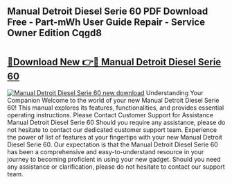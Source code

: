 ## Manual Detroit Diesel Serie 60 PDF Download Free - Part-mWh User Guide Repair - Service Owner Edition Cqgd8

# <h2><a href="http://bc66040.oget.top/?id=Manual+Detroit+Diesel+Serie+60">🔗Download New 👉🔴 Manual Detroit Diesel Serie 60</a></h2>

[![Manual Detroit Diesel Serie 60 new download](https://i.imgur.com/5g1atiW.png)](http://bc66040.oget.top/?id=Manual+Detroit+Diesel+Serie+60)
Understanding Your Companion Welcome to the world of your new Manual Detroit Diesel Serie 60! This manual explores its features, functionalities, and provides essential operating instructions. Please Contact Customer Support for Assistance Manual Detroit Diesel Serie 60 Should you require any assistance, please do not hesitate to contact our dedicated customer support team. Experience the power of list of features at your fingertips with your new Manual Detroit Diesel Serie 60. Our expectation is that the Manual Detroit Diesel Serie 60 has been a comprehensive and easy-to-understand resource in your journey to becoming proficient in using your new gadget. Should you need any assistance or clarification, please do not hesitate to contact our support team.
